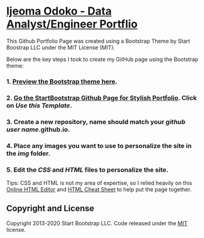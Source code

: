 # [Ijeoma Odoko - Data Analyst/Engineer Portflio](https://ijeomaodoko.github.io/)

This Github Portfolio Page was created using a Bootstrap Theme by Start Boostrap LLC under the MIT License (MIT).

Below are the key steps I took to create my GitHub page using the Bootstrap theme: 

### 1. [Preview the Bootstrap theme here](https://startbootstrap.com/themes/stylish-portfolio/).

### 2. [Go the StartBootstrap Github Page for Stylish Portfolio](https://github.com/StartBootstrap/startbootstrap-stylish-portfolio). Click on *Use this Template*.
  
### 3. Create a new repository, name should match your *github user name*.github.io. 

### 4. Place any images you want to use to personalize the site in the *img* folder. 

### 5. Edit the *CSS* and *HTML* files to personalize the site. 

Tips: CSS and HTML is not my area of expertise, so I relied heavily on this [Online HTML Editor](https://html-online.com/editor/) and [HTML Cheat Sheet](https://htmlcheatsheet.com/) to help put the page together. 

## Copyright and License

Copyright 2013-2020 Start Bootstrap LLC. Code released under the [MIT](https://github.com/StartBootstrap/startbootstrap-stylish-portfolio/blob/gh-pages/LICENSE) license.

